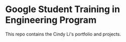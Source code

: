 # Google Student Training in Engineering Program

This repo contains the Cindy Li's portfolio and projects.

